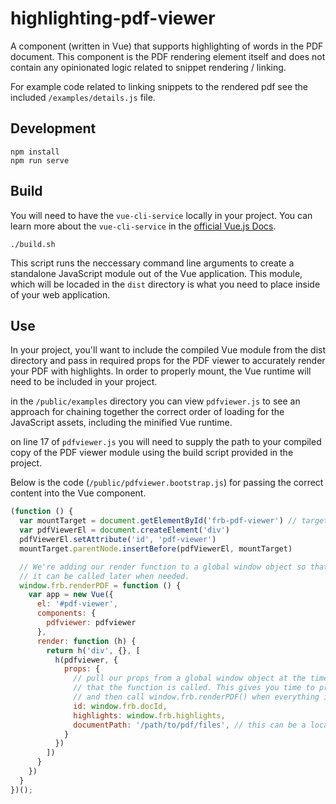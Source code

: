# highlighting-pdf-viewer
A component (written in Vue) that supports highlighting of words in the PDF document. This component is the PDF rendering element itself and does not contain any opinionated logic related to snippet rendering / linking.

For example code related to linking snippets to the rendered pdf see the included `/examples/details.js` file.

## Development
```
npm install
npm run serve
```

## Build
You will need to have the `vue-cli-service` locally in your project. You can learn more about the `vue-cli-service` in the [official Vue.js Docs](https://cli.vuejs.org/guide/cli-service.html).

```
./build.sh
```

This script runs the neccessary command line arguments to create a standalone JavaScript module out of the Vue application. This module, which will be locaded in the `dist` directory is what you need to place inside of your web application.

## Use
In your project, you'll want to include the compiled Vue module from the dist directory and pass in required props for the PDF viewer to accurately render your PDF with highlights. In order to properly mount, the Vue runtime will need to be included in your project.

in the `/public/examples` directory you can view `pdfviewer.js` to see an approach for chaining together the correct order of loading for the JavaScript assets, including the minified Vue runtime.

on line 17 of `pdfviewer.js` you will need to supply the path to your compiled copy of the PDF viewer module using the build script provided in the project.

Below is the code (`/public/pdfviewer.bootstrap.js`) for passing the correct content into the Vue component.

```js
(function () {
  var mountTarget = document.getElementById('frb-pdf-viewer') // target your chosen mount point here
  var pdfViewerEl = document.createElement('div')
  pdfViewerEl.setAttribute('id', 'pdf-viewer')
  mountTarget.parentNode.insertBefore(pdfViewerEl, mountTarget)

  // We're adding our render function to a global window object so that
  // it can be called later when needed.
  window.frb.renderPDF = function () {
    var app = new Vue({
      el: '#pdf-viewer',
      components: {
        pdfviewer: pdfviewer
      },
      render: function (h) {
        return h('div', {}, [
          h(pdfviewer, {
            props: {
              // pull our props from a global window object at the time
              // that the function is called. This gives you time to prepare the data
              // and then call window.frb.renderPDF() when everything is available.
              id: window.frb.docId,
              highlights: window.frb.highlights,
              documentPath: '/path/to/pdf/files', // this can be a local or remote URL
            }
          })
        ])
      }
    })
  }
})();
```


